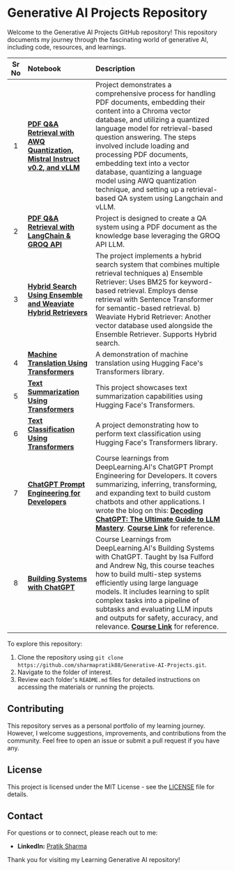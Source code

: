 # Generative AI Projects Repository

Welcome to the Generative AI Projects GitHub repository! 
This repository documents my journey through the fascinating world of generative AI, including code, resources, and learnings.

| Sr No | Notebook                                                                                                                                                                                                                             | Description                                                                                                                                                                                                                                                                                                                                                                                                                                                               |
|:-----:|:-------------------------------------------------------------------------------------------------------------------------------------------------------------------------------------------------------------------------------------|:--------------------------------------------------------------------------------------------------------------------------------------------------------------------------------------------------------------------------------------------------------------------------------------------------------------------------------------------------------------------------------------------------------------------------------------------------------------------------|
|   1   | **[PDF Q&A Retrieval with AWQ Quantization, Mistral Instruct v0.2, and vLLM](https://nbviewer.org/github/sharmapratik88/Generative-AI-Projects/blob/main/Chat_with_PDF/AWQ_Quantization/Chat_with_PDF_AWQ_Quantization.ipynb)** | Project demonstrates a comprehensive process for handling PDF documents, embedding their content into a Chroma vector database, and utilizing a quantized language model for retrieval-based question answering. The steps involved include loading and processing PDF documents, embedding text into a vector database, quantizing a language model using AWQ quantization technique, and setting up a retrieval-based QA system using Langchain and vLLM.                                                                         | 
|   2   | **[PDF Q&A Retrieval with LangChain & GROQ API](https://github.com/sharmapratik88/Generative-AI-Projects/blob/main/Chat_with_PDF/GROQ_API/chat_with_pdf_groq.py)**                                                             | Project is designed to create a QA system using a PDF document as the knowledge base leveraging the GROQ API LLM.                                                                                                                                                                                                                                                                                                                                                         |                                                                                                                                                                                                                                                                                                                                                                                                                                                                           |
|   3   | **[Hybrid Search Using Ensemble and Weaviate Hybrid Retrievers](https://nbviewer.org/github/sharmapratik88/Generative-AI-Projects/blob/main/Hybrid_Search/Hybrid_Search_Ensemble_and_Weaviate_Hybrid_Retriever.ipynb)**         | The project implements a hybrid search system that combines multiple retrieval techniques a) Ensemble Retriever: Uses BM25 for keyword-based retrieval. Employs dense retrieval with Sentence Transformer for semantic-based retrieval. b) Weaviate Hybrid Retriever: Another vector database used alongside the Ensemble Retriever. Supports Hybrid search.                                                                                                              |
|   4   | **[Machine Translation Using Transformers](https://nbviewer.org/github/sharmapratik88/Generative-AI-Projects/blob/main/NLP_HuggingFace_LLMs/01_HF_Machine_Translation.ipynb)**                                                                | A demonstration of machine translation using Hugging Face's Transformers library.                                                                                                                                                                                                                                                                                                                                                                                         |
|   5   | **[Text Summarization Using Transformers](https://nbviewer.org/github/sharmapratik88/Generative-AI-Projects/blob/main/NLP_HuggingFace_LLMs/02_HF_Text_Summarizer.ipynb)**                                                                     | This project showcases text summarization capabilities using Hugging Face's Transformers.                                                                                                                                                                                                                                                                                                                                                                                 |
|   6   | **[Text Classification Using Transformers](https://nbviewer.org/github/sharmapratik88/Generative-AI-Projects/blob/main/NLP_HuggingFace_LLMs/03_HF_Text_Classification.ipynb)**                                                                | A project demonstrating how to perform text classification using Hugging Face's Transformers library.                                                                                                                                                                                                                                                                                                                                                                     |
|   7   | **[ChatGPT Prompt Engineering for Developers](https://github.com/sharmapratik88/Generative-AI-Projects/tree/main/DeepLearning.AI/01_ChatGPT_Prompt_Engineering_Developers)**                                                                     | Course learnings from DeepLearning.AI's ChatGPT Prompt Engineering for Developers. It covers summarizing, inferring, transforming, and expanding text to build custom chatbots and other applications. I wrote the blog on this: **[Decoding ChatGPT: The Ultimate Guide to LLM Mastery](https://pratikdsharma.com/chatgpt-prompt-engineering/)**. **[Course Link](https://www.deeplearning.ai/short-courses/chatgpt-prompt-engineering-for-developers/)** for reference. |
|   8   | **[Building Systems with ChatGPT](https://github.com/sharmapratik88/Generative-AI-Projects/tree/main/DeepLearning.AI/02_Building_Systems_with_OpenAI_API)**                                                                                      | Course Learnings from DeepLearning.AI's Building Systems with ChatGPT. Taught by Isa Fulford and Andrew Ng, this course teaches how to build multi-step systems efficiently using large language models. It includes learning to split complex tasks into a pipeline of subtasks and evaluating LLM inputs and outputs for safety, accuracy, and relevance. **[Course Link](https://www.deeplearning.ai/short-courses/building-systems-with-chatgpt/)** for reference.    |

To explore this repository:

1. Clone the repository using `git clone https://github.com/sharmapratik88/Generative-AI-Projects.git`.
2. Navigate to the folder of interest.
3. Review each folder's `README.md` files for detailed instructions on accessing the materials or running the projects.

## Contributing

This repository serves as a personal portfolio of my learning journey. However, I welcome suggestions, improvements, and contributions from the community. Feel free to open an issue or submit a pull request if you have any.

## License

This project is licensed under the MIT License - see the [LICENSE](https://github.com/sharmapratik88/LearningAI/blob/main/LICENSE) file for details.

## Contact

For questions or to connect, please reach out to me:
- **LinkedIn:** [Pratik Sharma](https://linkedin.com/in/sharmapratikd)

Thank you for visiting my Learning Generative AI repository!
